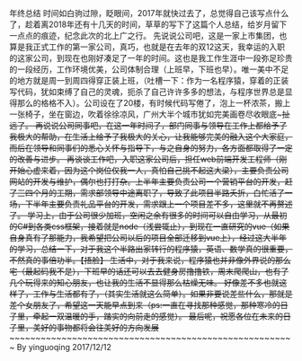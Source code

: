 年终总结
时间如白驹过隙，眨眼间，2017年就快过去了，总觉得自己该写点什么了，趁着离2018年还有十几天的时间，草草的写下了这篇个人总结，给岁月留下一点点的痕迹，纪念此次的北上广之行。
先说说公司吧，这是一家上市集团，也算是我正式工作的第一家公司，真巧，也就是在去年的双12这天，我幸运的入职的这家公司，到现在也刚好凑足了一年的时间。这也是我工作生涯中一段弥足珍贵的一段经历，工作环境优美，公司体制合理（上班早，下班也早）。唯一美中不足的地方就是周一到周四得穿正装上班，（吐槽一下：作为一名程序猿，穿着的正装写代码，犹如束缚了自己的灵魂，扼杀了自己许许多多的想法，与程序世界总是显得那么的格格不入）。公司设在了20楼，有时候代码写倦了，泡上一杯浓茶，搬上一张椅子，坐在窗边，吹着徐徐凉风，广州大半个城市犹如完美画卷尽收眼底~~~~~扯远了。
再说说公司同事吧，在这一年时间了，部门同事与领导在工作上都给予了我极大的帮助，在生活上给予了我极大的关心，让我能够完美的融入这个大家庭，而后在领导和同事们的悉心关怀与指导下，与之自身的努力，各方面都取得了一定的改善与进步。
再谈谈工作吧，入职这家公司后，担任web前端开发工程师（刚开始心虚来着，因为这个岗位仅我一人，真怕自己挑不起这大梁），主要负责公司网站的开发与维护，偶尔也打打杂。上半年主要负责公司一个营销平台的开发，赶了三四个月的工期，需求部领导中途离职了，导致了此项目半路夭折，白忙活了一场，下半年主要负责礼品平台的开发，需求跟上一个项目差不多，这里就不再赘述了。
学习上，由于公司很少加班，空闲之余有很多的时间可以自由学习，从最初的C#到各类css框架，接着就是node（浅尝辄止），到现在一直研究的vue（如果自身真有了那能力，我希望把公司以后的项目全部迁移到vue上），经过这大半年的学习，总结一下，对于我这个半路出家转行的程序猿，英语、数学真的很重要，不然真的事倍功半。【捂脸】
生活中，对于我来说，程序猿也并非像外界说的那么宅（最起码我不是），下班早的话还可以去去健身房撸撸铁，周末爬爬山，也有了几个玩得来的知心朋友，也让我的生活不显得那么枯燥无味。
好像差不多也就这样了，工作与生活都有了，（其实生活就这么简单）。如果非要说差些什么，那就是差个女朋友了，希望这一天能早点到来（ps:一直在寻找那种感觉，那种寒冷的日子里，牵起一双温暖的手，踏实的向前走的感觉）。
最后呢，祝愿各位在未来的日子里，美好的事物都将会往美好的方向发展~~~~~~~~~~~~~~~~~~~~~~~~~~~~~~~~~~~~~~~~~~~~~~~~~~~~~~~~~~~
															 By yinguoqing
															    2017/12/12
